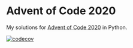 # Advent of Code 2020
My solutions for [Advent of Code 2020](https://adventofcode.com/2020) in Python.

[![codecov](https://codecov.io/gh/daniel-stockhausen/adventofcode2020/branch/main/graph/badge.svg?token=QWH1OUP74H)](https://codecov.io/gh/daniel-stockhausen/adventofcode2020)
